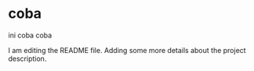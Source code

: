 # coba
ini coba coba

I am editing the README file. Adding some more details about the project description.

